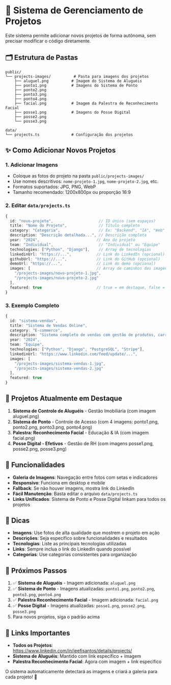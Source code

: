 # 📁 Sistema de Gerenciamento de Projetos

Este sistema permite adicionar novos projetos de forma autônoma, sem precisar modificar o código diretamente.

## 🗂️ Estrutura de Pastas

```
public/
└── projects-images/          # Pasta para imagens dos projetos
    ├── aluguel.png          # Imagem do Sistema de Aluguéis
    ├── ponto1.png           # Imagens do Sistema de Ponto
    ├── ponto2.png
    ├── ponto3.png
    ├── ponto4.png
    ├── facial.png           # Imagem da Palestra de Reconhecimento Facial
    ├── posse1.png           # Imagens do Posse Digital
    ├── posse2.png
    └── posse3.png

data/
└── projects.ts              # Configuração dos projetos
```

## ✨ Como Adicionar Novos Projetos

### 1. **Adicionar Imagens**
- Coloque as fotos do projeto na pasta `public/projects-images/`
- Use nomes descritivos: `nome-projeto-1.jpg`, `nome-projeto-2.jpg`, etc.
- Formatos suportados: JPG, PNG, WebP
- Tamanho recomendado: 1200x800px ou proporção 16:9

### 2. **Editar `data/projects.ts`**

```typescript
{
  id: "novo-projeto",                    // ID único (sem espaços)
  title: "Nome do Projeto",              // Título completo
  category: "Categoria",                 // Ex: "Backend", "IA", "Web"
  description: "Descrição detalhada...", // Descrição completa
  year: "2024",                         // Ano do projeto
  team: "Individual",                    // "Individual" ou "Equipe"
  technologies: ["Python", "Django"],    // Array de tecnologias
  linkedinUrl: "https://...",           // Link do LinkedIn (opcional)
  githubUrl: "https://...",             // Link do GitHub (opcional)
  demoUrl: "https://...",               // Link do demo (opcional)
  images: [                             // Array de caminhos das imagens
    "/projects-images/novo-projeto-1.jpg",
    "/projects-images/novo-projeto-2.jpg"
  ],
  featured: true                        // true = em destaque, false = não
}
```

### 3. **Exemplo Completo**

```typescript
{
  id: "sistema-vendas",
  title: "Sistema de Vendas Online",
  category: "E-commerce",
  description: "Sistema completo de vendas com gestão de produtos, carrinho de compras e pagamentos integrados.",
  year: "2024",
  team: "Equipe",
  technologies: ["Python", "Django", "PostgreSQL", "Stripe"],
  linkedinUrl: "https://www.linkedin.com/feed/update/...",
  images: [
    "/projects-images/sistema-vendas-1.jpg",
    "/projects-images/sistema-vendas-2.jpg"
  ],
  featured: true
}
```

## 🎯 Projetos Atualmente em Destaque

1. **Sistema de Controle de Aluguéis** - Gestão Imobiliária (com imagem aluguel.png)
2. **Sistema de Ponto** - Controle de Acesso (com 4 imagens: ponto1.png, ponto2.png, ponto3.png, ponto4.png)
3. **Palestra: Reconhecimento Facial** - Educação & IA (com imagem facial.png)
4. **Posse Digital - Efetivos** - Gestão de RH (com imagens posse1.png, posse2.png, posse3.png)

## 🔧 Funcionalidades

- **Galeria de Imagens**: Navegação entre fotos com setas e indicadores
- **Responsivo**: Funciona em desktop e mobile
- **Fallback**: Se não houver imagens, mostra link do LinkedIn
- **Fácil Manutenção**: Basta editar o arquivo `data/projects.ts`
- **Links Unificados**: Sistema de Ponto e Posse Digital linkam para todos os projetos

## 📝 Dicas

- **Imagens**: Use fotos de alta qualidade que mostrem o projeto em ação
- **Descrições**: Seja específico sobre funcionalidades e resultados
- **Tecnologias**: Liste as principais tecnologias utilizadas
- **Links**: Sempre inclua o link do LinkedIn quando possível
- **Categorias**: Use categorias consistentes para organização

## 🚀 Próximos Passos

1. ✅ **Sistema de Aluguéis** - Imagem adicionada: `aluguel.png`
2. ✅ **Sistema de Ponto** - Imagens atualizadas: `ponto1.png`, `ponto2.png`, `ponto3.png`, `ponto4.png`
3. ✅ **Palestra Reconhecimento Facial** - Imagem adicionada: `facial.png`
4. ✅ **Posse Digital** - Imagens atualizadas: `posse1.png`, `posse2.png`, `posse3.png`
5. Para novos projetos, siga o padrão acima

## 🔗 Links Importantes

- **Todos os Projetos**: https://www.linkedin.com/in/jeefisantos/details/projects/
- **Sistema de Aluguéis**: Mantido com link específico + imagem
- **Palestra Reconhecimento Facial**: Agora com imagem + link específico

O sistema automaticamente detectará as imagens e criará a galeria para cada projeto! 🎉
